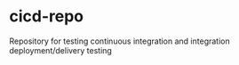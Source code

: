 # cicd-repo
Repository for testing continuous integration and  integration deployment/delivery
testing
